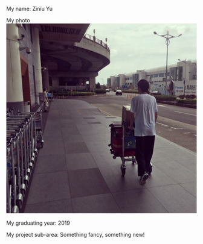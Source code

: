 My name: Ziniu Yu

My photo ![me](/image/me.jpg)

My graduating year: 2019

My project sub-area: Something fancy, something new!

